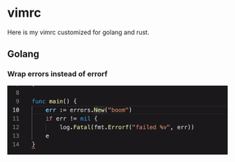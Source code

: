 # vimrc
Here is my vimrc customized for golang and rust.

## Golang

### Wrap errors instead of errorf
![Ue : Wrap error](https://raw.githubusercontent.com/cboudereau/vimrc/master/gifs/ue.gif)

